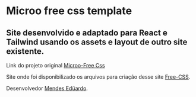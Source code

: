 # Microo free css template

## Site desenvolvido e adaptado para React e Tailwind usando os assets e layout de outro site existente.

Link do projeto original [Microo-Free Css](<[Free-css](https://www.free-css.com/free-css-templates/page292/microo).>)

Site onde foi disponibilizado os arquivos para criação desse site [Free-CSS](https://www.free-css.com).

Desenvolvedor [Mendes Edüardo](https://github.com/MendesEduardo).

